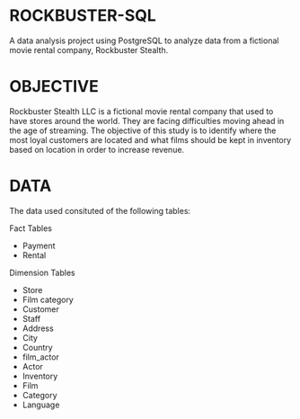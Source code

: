 # ROCKBUSTER-SQL
A data analysis project using PostgreSQL to analyze data from a fictional movie rental company, Rockbuster Stealth.
# OBJECTIVE
Rockbuster Stealth LLC is a fictional movie rental company that used to have stores around the world. They are facing difficulties moving ahead in the age of streaming. The objective of this study is to identify where the most loyal customers are located and what films should be kept in inventory based on location in order to increase revenue.
# DATA
The data used consituted of the following tables:

Fact Tables

- Payment
- Rental

Dimension Tables

- Store
- Film category
- Customer
- Staff
- Address
- City
- Country
- film_actor
- Actor
- Inventory
- Film
- Category
- Language
